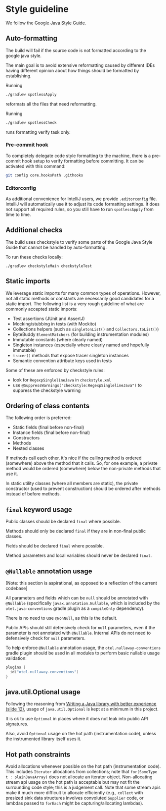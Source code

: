# Style guideline

We follow the [Google Java Style Guide](https://google.github.io/styleguide/javaguide.html).

## Auto-formatting

The build will fail if the source code is not formatted according to the google java style.

The main goal is to avoid extensive reformatting caused by different IDEs having different opinion
about how things should be formatted by establishing.

Running

```bash
./gradlew spotlessApply
```

reformats all the files that need reformatting.

Running

```bash
./gradlew spotlessCheck
```

runs formatting verify task only.

### Pre-commit hook

To completely delegate code style formatting to the machine,
there is a pre-commit hook setup to verify formatting before committing.
It can be activated with this command:

```bash
git config core.hooksPath .githooks
```

### Editorconfig

As additional convenience for IntelliJ users, we provide `.editorconfig`
file. IntelliJ will automatically use it to adjust its code formatting settings.
It does not support all required rules, so you still have to run
`spotlessApply` from time to time.

## Additional checks

The build uses checkstyle to verify some parts of the Google Java Style Guide that cannot be handled
by auto-formatting.

To run these checks locally:

```
./gradlew checkstyleMain checkstyleTest
```

## Static imports

We leverage static imports for many common types of operations. However, not all static methods or
constants are necessarily good candidates for a static import. The following list is a very
rough guideline of what are commonly accepted static imports:

- Test assertions (JUnit and AssertJ)
- Mocking/stubbing in tests (with Mockito)
- Collections helpers (such as `singletonList()` and `Collectors.toList()`)
- ByteBuddy `ElementMatchers` (for building instrumentation modules)
- Immutable constants (where clearly named)
- Singleton instances (especially where clearly named and hopefully immutable)
- `tracer()` methods that expose tracer singleton instances
- Semantic convention attribute keys used in tests

Some of these are enforced by checkstyle rules:

- look for `RegexpSinglelineJava` in `checkstyle.xml`
- use `@SuppressWarnings("checkstyle:RegexpSinglelineJava")` to suppress the checkstyle warning

## Ordering of class contents

The following order is preferred:

- Static fields (final before non-final)
- Instance fields (final before non-final)
- Constructors
- Methods
- Nested classes

If methods call each other, it's nice if the calling method is ordered (somewhere) above
the method that it calls. So, for one example, a private method would be ordered (somewhere) below
the non-private methods that use it.

In static utility classes (where all members are static), the private constructor
(used to prevent construction) should be ordered after methods instead of before methods.

## `final` keyword usage

Public classes should be declared `final` where possible.

Methods should only be declared `final` if they are in non-final public classes.

Fields should be declared `final` where possible.

Method parameters and local variables should never be declared `final`.

## `@Nullable` annotation usage

[Note: this section is aspirational, as opposed to a reflection of the current codebase]

All parameters and fields which can be `null` should be annotated with `@Nullable`
(specifically `javax.annotation.Nullable`, which is included by the
`otel.java-conventions` gradle plugin as a `compileOnly` dependency).

There is no need to use `@NonNull`, as this is the default.

Public APIs should still defensively check for `null` parameters, even if the parameter is not
annotated with `@Nullable`. Internal APIs do not need to defensively check for `null` parameters.

To help enforce `@Nullable` annotation usage, the `otel.nullaway-conventions` gradle plugin
should be used in all modules to perform basic nullable usage validation:

```kotlin
plugins {
  id("otel.nullaway-conventions")
}
```

## java.util.Optional usage

Following the reasoning from [Writing a Java library with better experience (slide 12)](https://speakerdeck.com/trustin/writing-a-java-library-with-better-experience?slide=12),
usage of `java.util.Optional` is kept at a minimum in this project.

It is ok to use `Optional` in places where it does not leak into public API signatures.

Also, avoid `Optional` usage on the hot path (instrumentation code), unless the instrumented library
itself uses it.

## Hot path constraints

Avoid allocations whenever possible on the hot path (instrumentation code).
This includes `Iterator` allocations from collections; note that
`for(SomeType t : plainJavaArray)` does not allocate an iterator object.
Non-allocating stream api usage on the hot path is acceptable but may not
fit the surrounding code style; this is a judgement call.  Note that
some stream apis make it much more difficult to allocate efficiently
(e.g., `collect` with presized sink data structures involves
convoluted `Supplier` code, or lambdas passed to `forEach` might be
capturing/allocating lambdas).
